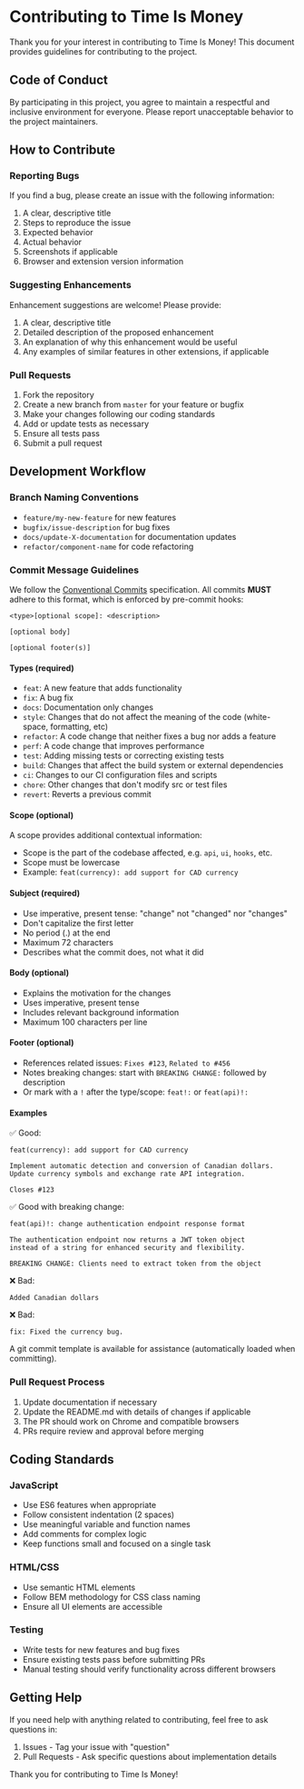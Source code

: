 # Contributing to Time Is Money

Thank you for your interest in contributing to Time Is Money! This document provides guidelines for contributing to the project.

## Code of Conduct

By participating in this project, you agree to maintain a respectful and inclusive environment for everyone. Please report unacceptable behavior to the project maintainers.

## How to Contribute

### Reporting Bugs

If you find a bug, please create an issue with the following information:

1. A clear, descriptive title
2. Steps to reproduce the issue
3. Expected behavior
4. Actual behavior
5. Screenshots if applicable
6. Browser and extension version information

### Suggesting Enhancements

Enhancement suggestions are welcome! Please provide:

1. A clear, descriptive title
2. Detailed description of the proposed enhancement
3. An explanation of why this enhancement would be useful
4. Any examples of similar features in other extensions, if applicable

### Pull Requests

1. Fork the repository
2. Create a new branch from `master` for your feature or bugfix
3. Make your changes following our coding standards
4. Add or update tests as necessary
5. Ensure all tests pass
6. Submit a pull request

## Development Workflow

### Branch Naming Conventions

- `feature/my-new-feature` for new features
- `bugfix/issue-description` for bug fixes
- `docs/update-X-documentation` for documentation updates
- `refactor/component-name` for code refactoring

### Commit Message Guidelines

We follow the [Conventional Commits](https://www.conventionalcommits.org/) specification. All commits **MUST** adhere to this format, which is enforced by pre-commit hooks:

```
<type>[optional scope]: <description>

[optional body]

[optional footer(s)]
```

#### Types (required)

- `feat`: A new feature that adds functionality
- `fix`: A bug fix
- `docs`: Documentation only changes
- `style`: Changes that do not affect the meaning of the code (white-space, formatting, etc)
- `refactor`: A code change that neither fixes a bug nor adds a feature
- `perf`: A code change that improves performance
- `test`: Adding missing tests or correcting existing tests
- `build`: Changes that affect the build system or external dependencies
- `ci`: Changes to our CI configuration files and scripts
- `chore`: Other changes that don't modify src or test files
- `revert`: Reverts a previous commit

#### Scope (optional)

A scope provides additional contextual information:

- Scope is the part of the codebase affected, e.g. `api`, `ui`, `hooks`, etc.
- Scope must be lowercase
- Example: `feat(currency): add support for CAD currency`

#### Subject (required)

- Use imperative, present tense: "change" not "changed" nor "changes"
- Don't capitalize the first letter
- No period (.) at the end
- Maximum 72 characters
- Describes what the commit does, not what it did

#### Body (optional)

- Explains the motivation for the changes
- Uses imperative, present tense
- Includes relevant background information
- Maximum 100 characters per line

#### Footer (optional)

- References related issues: `Fixes #123`, `Related to #456`
- Notes breaking changes: start with `BREAKING CHANGE:` followed by description
- Or mark with a `!` after the type/scope: `feat!:` or `feat(api)!:`

#### Examples

✅ Good:

```
feat(currency): add support for CAD currency

Implement automatic detection and conversion of Canadian dollars.
Update currency symbols and exchange rate API integration.

Closes #123
```

✅ Good with breaking change:

```
feat(api)!: change authentication endpoint response format

The authentication endpoint now returns a JWT token object
instead of a string for enhanced security and flexibility.

BREAKING CHANGE: Clients need to extract token from the object
```

❌ Bad:

```
Added Canadian dollars
```

❌ Bad:

```
fix: Fixed the currency bug.
```

A git commit template is available for assistance (automatically loaded when committing).

### Pull Request Process

1. Update documentation if necessary
2. Update the README.md with details of changes if applicable
3. The PR should work on Chrome and compatible browsers
4. PRs require review and approval before merging

## Coding Standards

### JavaScript

- Use ES6 features when appropriate
- Follow consistent indentation (2 spaces)
- Use meaningful variable and function names
- Add comments for complex logic
- Keep functions small and focused on a single task

### HTML/CSS

- Use semantic HTML elements
- Follow BEM methodology for CSS class naming
- Ensure all UI elements are accessible

### Testing

- Write tests for new features and bug fixes
- Ensure existing tests pass before submitting PRs
- Manual testing should verify functionality across different browsers

## Getting Help

If you need help with anything related to contributing, feel free to ask questions in:

1. Issues - Tag your issue with "question"
2. Pull Requests - Ask specific questions about implementation details

Thank you for contributing to Time Is Money!
